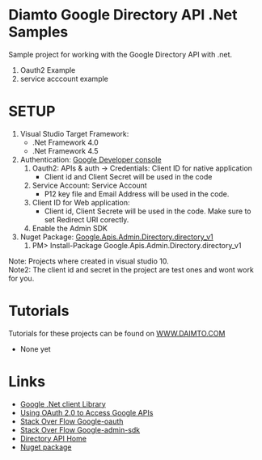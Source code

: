 Diamto Google Directory API  .Net Samples
=================================

Sample project for working with the Google Directory API with .net.

1. Oauth2 Example
2. service acccount example


SETUP
=================================

1. Visual Studio Target Framework:
   *  .Net Framework 4.0
   *  .Net Framework 4.5
2. Authentication:  <a href="https://console.developers.google.com/">Google Developer console</a> 
   1. Oauth2:  APIs & auth -> Credentials:  Client ID for native application 
      *  Client id and Client Secret will be used in the code
   2. Service Account:  Service Account  
      *  P12 key file and Email Address will be used in the code.
   3. Client ID for Web application: 
      * Client id, Client Secrete will be used in the code.  Make sure to set Redirect URI corectly.  
   4. Enable the Admin SDK
3. Nuget Package: <a href="https://www.nuget.org/packages/Google.Apis.Admin.Directory.directory_v1/">Google.Apis.Admin.Directory.directory_v1</a>
    1. PM> Install-Package Google.Apis.Admin.Directory.directory_v1


Note:  Projects where created in visual studio 10.  
Note2: The client id and secret in the project are test ones and wont work for you.


Tutorials
=================================

Tutorials for these projects can be found on [WWW.DAIMTO.COM](http://www.daimto.com/)


* None yet



Links 
=================================


* [Google .Net client Library](https://code.google.com/p/google-api-dotnet-client/)
* [Using OAuth 2.0 to Access Google APIs](https://developers.google.com/accounts/docs/OAuth2)
* [Stack Over Flow Google-oauth](http://stackoverflow.com/questions/tagged/google-oauth)
* [Stack Over Flow Google-admin-sdk](https://stackoverflow.com/questions/tagged/google-admin-sdk)
* [Directory API Home](https://developers.google.com/admin-sdk/directory/)
* [Nuget package](https://www.nuget.org/packages/Google.Apis.Admin.Directory.directory_v1/)


